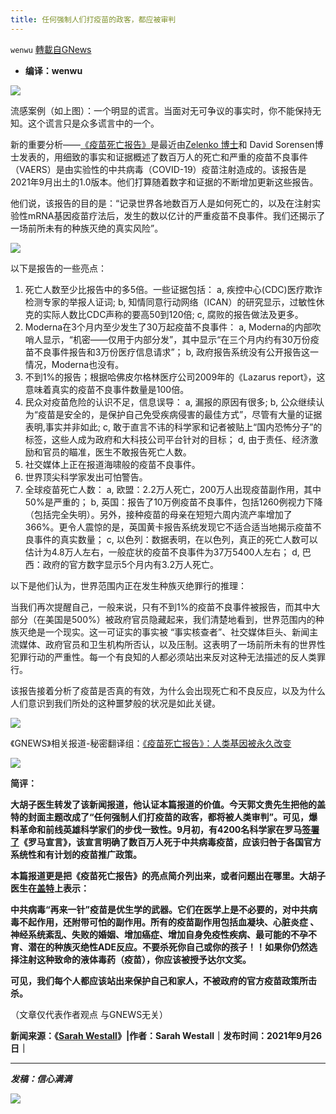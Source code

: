 ```yaml
---
title: 任何强制人们打疫苗的政客，都应被审判
---
```

`wenwu` [轉載自GNews](https://gnews.org/zh-hans/1561070/)

- **编译：wenwu**


![](https://assets.gnews.org/wp-content/uploads/2021/09/unnamed-2021-09-28T220354.013.png)

流感案例（如上图）：一个明显的谎言。当面对无可争议的事实时，你不能保持无知。这个谎言只是众多谎言中的一个。

新的重要分析——[《疫苗死亡报告》](https://sarahwestall.com/wp-content/uploads/2021/08/THE-VACCINE-DEATH-REPORT.pdf)是最近由[Zelenko 博士](https://sarahwestall.com/we-are-witnessing-worldwide-planned-genocide-hitler-on-steroids-w-dr-zelenko/)和 David Sorensen博士发表的，用细致的事实和证据概述了数百万人的死亡和严重的疫苗不良事件（VAERS）是由实验性的中共病毒（COVID-19）疫苗注射造成的。该报告是2021年9月出土的1.0版本。他们打算随着数字和证据的不断增加更新这些报告。

他们说，该报告的目的是：“记录世界各地数百万人是如何死亡的，以及在注射实验性mRNA基因疫苗疗法后，发生的数以亿计的严重疫苗不良事件。我们还揭示了一场前所未有的种族灭绝的真实风险”。

![](https://assets.gnews.org/wp-content/uploads/2021/09/unnamed-2021-09-28T220509.891.png)

以下是报告的一些亮点：

1. 死亡人数至少比报告中的多5倍。一些证据包括：
a, 疾控中心(CDC)医疗欺诈检测专家的举报人证词;
b, 知情同意行动网络（ICAN）的研究显示，过敏性休克的实际人数比CDC声称的要高50到120倍;
c, 腐败的报告做法及更多。
2. Moderna在3个月内至少发生了30万起疫苗不良事件：
a, Moderna的内部吹哨人显示，“机密——仅用于内部分发”，其中显示“在三个月内约有30万份疫苗不良事件报告和3万份医疗信息请求”；
b, 政府报告系统没有公开报告这一情况，Moderna也没有。
3. 不到1%的报告；根据哈佛皮尔格林医疗公司2009年的《Lazarus report》，这意味着真实的疫苗不良事件数量是100倍。
4. 民众对疫苗危险的认识不足，信息误导：
a, 漏报的原因有很多;
b, 公众继续认为“疫苗是安全的，是保护自己免受疾病侵害的最佳方式”，尽管有大量的证据表明,事实并非如此;
c, 敢于直言不讳的科学家和记者被贴上“国内恐怖分子”的标签，这些人成为政府和大科技公司平台针对的目标；
d, 由于责任、经济激励和官员的瞄准，医生不敢报告死亡人数。
5. 社交媒体上正在报道海啸般的疫苗不良事件。
6. 世界顶尖科学家发出可怕警告。
7. 全球疫苗死亡人数：
a, 欧盟：2.2万人死亡，200万人出现疫苗副作用，其中50%是严重的；
b, 英国：报告了10万例疫苗不良事件，包括1260例视力下降（包括完全失明）。另外，接种疫苗的母亲在短短六周内流产率增加了366%。更令人震惊的是，英国黄卡报告系统发现它不适合适当地揭示疫苗不良事件的真实数量；
c, 以色列：数据表明，在以色列，真正的死亡人数可以估计为4.8万人左右，一般症状的疫苗不良事件为37万5400人左右；
d, 巴西：政府的官方数字显示5个月内有3.2万人死亡。


以下是他们认为，世界范围内正在发生种族灭绝罪行的推理：

当我们再次提醒自己，一般来说，只有不到1%的疫苗不良事件被报告，而其中大部分（在美国是500%）被政府官员隐藏起来，我们清楚地看到，世界范围内的种族灭绝是一个现实。这一可证实的事实被 “事实核查者”、社交媒体巨头、新闻主流媒体、政府官员和卫生机构所否认，以及压制。这表明了一场前所未有的世界性犯罪行动的严重性。每一个有良知的人都必须站出来反对这种无法描述的反人类罪行。

该报告接着分析了疫苗是否真的有效，为什么会出现死亡和不良反应，以及为什么人们意识到我们所处的这种噩梦般的状况是如此关键。

![](https://assets.gnews.org/wp-content/uploads/2021/09/tempsnip154.png)

《GNEWS》相关报道-秘密翻译组：[《疫苗死亡报告》：人类基因被永久改变](https://gnews.org/zh-hans/1560172/)

![](https://assets.gnews.org/wp-content/uploads/2021/09/unnamed-2021-09-28T221215.005.png)

**简评：**

**大胡子医生转发了该新闻报道，他认证本篇报道的价值。今天郭文贵先生把他的盖特的封面主题改成了“任何强制人们打疫苗的政客，都将被人类审判”。可见，爆料革命和前线英雄科学家们的步伐一致性。9月初，有4200名科学家在罗马[签署了](https://gnews.org/zh-hans/1560952/)《罗马宣言》，该宣言明确了数百万人死于中共病毒疫苗，应该归咎于各国官方系统性和有计划的疫苗推广政策。**

**本篇报道更是把《疫苗死亡报告》的亮点简介列出来，或者问题出在哪里。大胡子医生在[盖特](https://www.gettr.com/post/pc2gg76d9c)上表示：**

**中共病毒“再来一针”疫苗是优生学的武器。它们在医学上是不必要的，对中共病毒不起作用，还附带可怕的副作用。所有的疫苗副作用包括血凝块、心脏炎症 、神经系统紊乱、失败的婚姻、增加癌症、增加自身免疫性疾病、最可能的不孕不育、潜在的种族灭绝性ADE反应。不要杀死你自己或你的孩子！！如果你仍然选择注射这种致命的液体毒药（疫苗），你应该被授予达尔文奖。**

**可见，我们每个人都应该站出来保护自己和家人，不被政府的官方疫苗政策所击杀。**

（文章仅代表作者观点 与GNEWS无关）

**新闻来源：《[Sarah Westall](https://sarahwestall.com/covid-september-death-report-shows-millions-dying-worldwide-from-government-mandated-shots/)》|作者：Sarah Westall｜发布时间：2021年9月26日｜**

* * *

***发稿：信心满满***

![](https://assets.gnews.org/wp-content/uploads/2021/09/GNEWS_CH.-2.jpeg)
